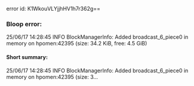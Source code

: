 error id: K1WkouVLYjjhHV1h7r362g==
### Bloop error:

25/06/17 14:28:45 INFO BlockManagerInfo: Added broadcast_6_piece0 in memory on hpomen:42395 (size: 34.2 KiB, free: 4.5 GiB)
#### Short summary: 

25/06/17 14:28:45 INFO BlockManagerInfo: Added broadcast_6_piece0 in memory on hpomen:42395 (size: 3...